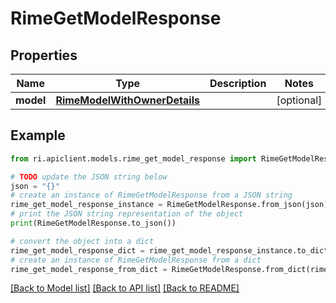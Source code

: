 # RimeGetModelResponse


## Properties

Name | Type | Description | Notes
------------ | ------------- | ------------- | -------------
**model** | [**RimeModelWithOwnerDetails**](RimeModelWithOwnerDetails.md) |  | [optional] 

## Example

```python
from ri.apiclient.models.rime_get_model_response import RimeGetModelResponse

# TODO update the JSON string below
json = "{}"
# create an instance of RimeGetModelResponse from a JSON string
rime_get_model_response_instance = RimeGetModelResponse.from_json(json)
# print the JSON string representation of the object
print(RimeGetModelResponse.to_json())

# convert the object into a dict
rime_get_model_response_dict = rime_get_model_response_instance.to_dict()
# create an instance of RimeGetModelResponse from a dict
rime_get_model_response_from_dict = RimeGetModelResponse.from_dict(rime_get_model_response_dict)
```
[[Back to Model list]](../README.md#documentation-for-models) [[Back to API list]](../README.md#documentation-for-api-endpoints) [[Back to README]](../README.md)

